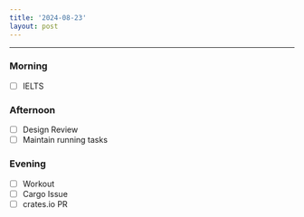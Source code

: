 ```yaml
---
title: '2024-08-23'
layout: post
---
```


---

### Morning

- [ ] IELTS

### Afternoon

- [ ] Design Review
- [ ] Maintain running tasks

### Evening

- [ ] Workout
- [ ] Cargo Issue
- [ ] crates.io PR
